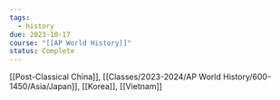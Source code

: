 ```yaml
---
tags:
  - history
due: 2023-10-17
course: "[[AP World History]]"
status: Complete
---
```

[[Post-Classical China]], [[Classes/2023-2024/AP World History/600-1450/Asia/Japan]], [[Korea]], [[Vietnam]]